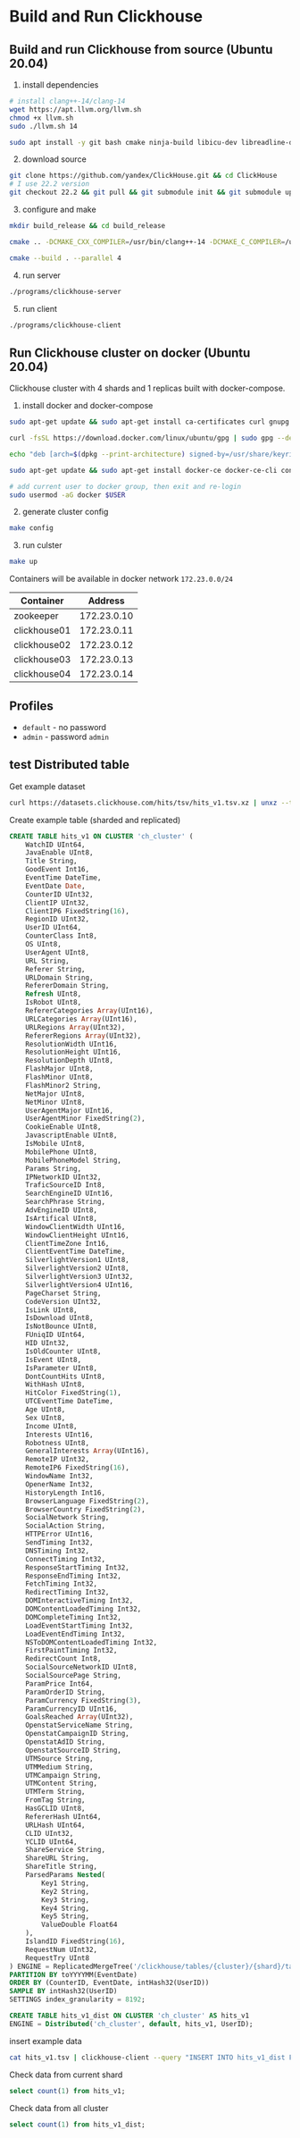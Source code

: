 # Build and Run Clickhouse

## Build and run Clickhouse from source (Ubuntu 20.04)

1. install dependencies
```sh
# install clang++-14/clang-14
wget https://apt.llvm.org/llvm.sh
chmod +x llvm.sh
sudo ./llvm.sh 14

sudo apt install -y git bash cmake ninja-build libicu-dev libreadline-dev gperf expect python python-lxml python-termcolor python-requests curl perl sudo openssl netcat-openbsd telnet
```

2. download source
```sh
git clone https://github.com/yandex/ClickHouse.git && cd ClickHouse
# I use 22.2 version
git checkout 22.2 && git pull && git submodule init && git submodule update --jobs 4
```

3. configure and make
```sh
mkdir build_release && cd build_release

cmake .. -DCMAKE_CXX_COMPILER=/usr/bin/clang++-14 -DCMAKE_C_COMPILER=/usr/bin/clang-14 -DCMAKE_BUILD_WITH_INSTALL_RPATH=TRUE -DCMAKE_BUILD_TYPE=Release

cmake --build . --parallel 4
```

4. run server
```sh
./programs/clickhouse-server
```


5. run client
```sh
./programs/clickhouse-client
```

## Run Clickhouse cluster on docker (Ubuntu 20.04)

Clickhouse cluster with 4 shards and 1 replicas built with docker-compose.

1. install docker and docker-compose
```sh
sudo apt-get update && sudo apt-get install ca-certificates curl gnupg lsb-release

curl -fsSL https://download.docker.com/linux/ubuntu/gpg | sudo gpg --dearmor -o /usr/share/keyrings/docker-archive-keyring.gpg

echo "deb [arch=$(dpkg --print-architecture) signed-by=/usr/share/keyrings/docker-archive-keyring.gpg] https://download.docker.com/linux/ubuntu $(lsb_release -cs) stable" | sudo tee /etc/apt/sources.list.d/docker.list > /dev/null

sudo apt-get update && sudo apt-get install docker-ce docker-ce-cli containerd.io docker-compose

# add current user to docker group, then exit and re-login
sudo usermod -aG docker $USER
```

2. generate cluster config

```sh
make config
```

3. run culster

```sh
make up
```

Containers will be available in docker network `172.23.0.0/24`

| Container    | Address
| ------------ | -------
| zookeeper    | 172.23.0.10
| clickhouse01 | 172.23.0.11
| clickhouse02 | 172.23.0.12
| clickhouse03 | 172.23.0.13
| clickhouse04 | 172.23.0.14

## Profiles

- `default` - no password
- `admin` - password `admin`

## test Distributed table

Get example dataset
```sh
curl https://datasets.clickhouse.com/hits/tsv/hits_v1.tsv.xz | unxz --threads=`nproc` > hits_v1.tsv
```

Create example table (sharded and replicated)
```sql
CREATE TABLE hits_v1 ON CLUSTER 'ch_cluster' (
    WatchID UInt64,
    JavaEnable UInt8,
    Title String,
    GoodEvent Int16,
    EventTime DateTime,
    EventDate Date,
    CounterID UInt32,
    ClientIP UInt32,
    ClientIP6 FixedString(16),
    RegionID UInt32,
    UserID UInt64,
    CounterClass Int8,
    OS UInt8,
    UserAgent UInt8,
    URL String,
    Referer String,
    URLDomain String,
    RefererDomain String,
    Refresh UInt8,
    IsRobot UInt8,
    RefererCategories Array(UInt16),
    URLCategories Array(UInt16),
    URLRegions Array(UInt32),
    RefererRegions Array(UInt32),
    ResolutionWidth UInt16,
    ResolutionHeight UInt16,
    ResolutionDepth UInt8,
    FlashMajor UInt8,
    FlashMinor UInt8,
    FlashMinor2 String,
    NetMajor UInt8,
    NetMinor UInt8,
    UserAgentMajor UInt16,
    UserAgentMinor FixedString(2),
    CookieEnable UInt8,
    JavascriptEnable UInt8,
    IsMobile UInt8,
    MobilePhone UInt8,
    MobilePhoneModel String,
    Params String,
    IPNetworkID UInt32,
    TraficSourceID Int8,
    SearchEngineID UInt16,
    SearchPhrase String,
    AdvEngineID UInt8,
    IsArtifical UInt8,
    WindowClientWidth UInt16,
    WindowClientHeight UInt16,
    ClientTimeZone Int16,
    ClientEventTime DateTime,
    SilverlightVersion1 UInt8,
    SilverlightVersion2 UInt8,
    SilverlightVersion3 UInt32,
    SilverlightVersion4 UInt16,
    PageCharset String,
    CodeVersion UInt32,
    IsLink UInt8,
    IsDownload UInt8,
    IsNotBounce UInt8,
    FUniqID UInt64,
    HID UInt32,
    IsOldCounter UInt8,
    IsEvent UInt8,
    IsParameter UInt8,
    DontCountHits UInt8,
    WithHash UInt8,
    HitColor FixedString(1),
    UTCEventTime DateTime,
    Age UInt8,
    Sex UInt8,
    Income UInt8,
    Interests UInt16,
    Robotness UInt8,
    GeneralInterests Array(UInt16),
    RemoteIP UInt32,
    RemoteIP6 FixedString(16),
    WindowName Int32,
    OpenerName Int32,
    HistoryLength Int16,
    BrowserLanguage FixedString(2),
    BrowserCountry FixedString(2),
    SocialNetwork String,
    SocialAction String,
    HTTPError UInt16,
    SendTiming Int32,
    DNSTiming Int32,
    ConnectTiming Int32,
    ResponseStartTiming Int32,
    ResponseEndTiming Int32,
    FetchTiming Int32,
    RedirectTiming Int32,
    DOMInteractiveTiming Int32,
    DOMContentLoadedTiming Int32,
    DOMCompleteTiming Int32,
    LoadEventStartTiming Int32,
    LoadEventEndTiming Int32,
    NSToDOMContentLoadedTiming Int32,
    FirstPaintTiming Int32,
    RedirectCount Int8,
    SocialSourceNetworkID UInt8,
    SocialSourcePage String,
    ParamPrice Int64,
    ParamOrderID String,
    ParamCurrency FixedString(3),
    ParamCurrencyID UInt16,
    GoalsReached Array(UInt32),
    OpenstatServiceName String,
    OpenstatCampaignID String,
    OpenstatAdID String,
    OpenstatSourceID String,
    UTMSource String,
    UTMMedium String,
    UTMCampaign String,
    UTMContent String,
    UTMTerm String,
    FromTag String,
    HasGCLID UInt8,
    RefererHash UInt64,
    URLHash UInt64,
    CLID UInt32,
    YCLID UInt64,
    ShareService String,
    ShareURL String,
    ShareTitle String,
    ParsedParams Nested(
        Key1 String,
        Key2 String,
        Key3 String,
        Key4 String,
        Key5 String,
        ValueDouble Float64
    ),
    IslandID FixedString(16),
    RequestNum UInt32,
    RequestTry UInt8
) ENGINE = ReplicatedMergeTree('/clickhouse/tables/{cluster}/{shard}/table', '{replica}') 
PARTITION BY toYYYYMM(EventDate)
ORDER BY (CounterID, EventDate, intHash32(UserID))
SAMPLE BY intHash32(UserID)
SETTINGS index_granularity = 8192;

CREATE TABLE hits_v1_dist ON CLUSTER 'ch_cluster' AS hits_v1
ENGINE = Distributed('ch_cluster', default, hits_v1, UserID);
```

insert example data
```sh
cat hits_v1.tsv | clickhouse-client --query "INSERT INTO hits_v1_dist FORMAT TSV" --max_insert_block_size=100000
```

Check data from current shard
```sql
select count(1) from hits_v1;
```

Check data from all cluster
```sql
select count(1) from hits_v1_dist;
```
